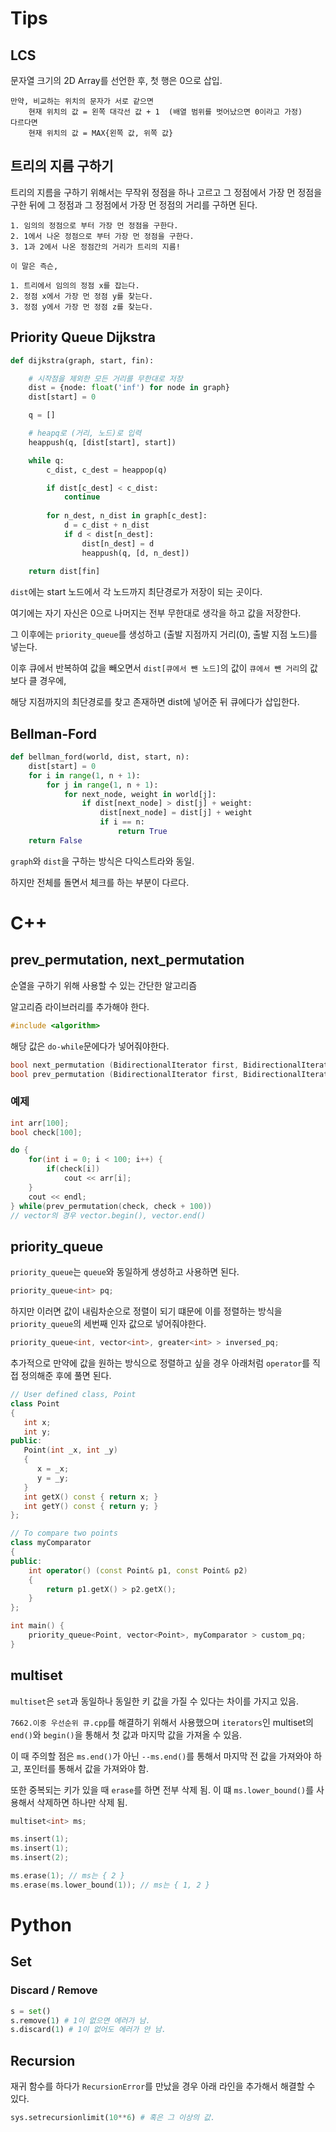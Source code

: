 # Tips

## LCS
문자열 크기의 2D Array를 선언한 후, 첫 행은 0으로 삽입.
```
만약, 비교하는 위치의 문자가 서로 같으면 
    현재 위치의 값 = 왼쪽 대각선 값 + 1  (배열 범위를 벗어났으면 0이라고 가정)
다르다면  
    현재 위치의 값 = MAX{왼쪽 값, 위쪽 값}    
```

## 트리의 지름 구하기
트리의 지름을 구하기 위해서는 무작위 정점을 하나 고르고 그 정점에서 가장 먼 정점을 구한 뒤에 그 정점과 그 정점에서 가장 먼 정점의 거리를 구하면 된다.
```
1. 임의의 정점으로 부터 가장 먼 정점을 구한다.
2. 1에서 나온 정점으로 부터 가장 먼 정점을 구한다.
3. 1과 2에서 나온 정점간의 거리가 트리의 지름!

이 말은 즉슨,

1. 트리에서 임의의 정점 x를 잡는다.
2. 정점 x에서 가장 먼 정점 y를 찾는다.
3. 정점 y에서 가장 먼 정점 z를 찾는다.
```

## Priority Queue Dijkstra

```python
def dijkstra(graph, start, fin):

    # 시작점을 제외한 모든 거리를 무한대로 저장
    dist = {node: float('inf') for node in graph}
    dist[start] = 0

    q = []

    # heapq로 (거리, 노드)로 입력
    heappush(q, [dist[start], start])

    while q:
        c_dist, c_dest = heappop(q)

        if dist[c_dest] < c_dist:
            continue
            
        for n_dest, n_dist in graph[c_dest]:
            d = c_dist + n_dist
            if d < dist[n_dest]:
                dist[n_dest] = d
                heappush(q, [d, n_dest])
    
    return dist[fin]
```

`dist`에는 start 노드에서 각 노드까지 최단경로가 저장이 되는 곳이다.

여기에는 자기 자신은 0으로 나머지는 전부 무한대로 생각을 하고 값을 저장한다.

그 이후에는 `priority_queue`를 생성하고 (출발 지점까지 거리(0), 출발 지점 노드)를 넣는다.

이후 큐에서 반복하여 값을 빼오면서 `dist[큐에서 뺀 노드]`의 값이 `큐에서 뺀 거리`의 값보다 클 경우에,

해당 지점까지의 최단경로를 찾고 존재하면 dist에 넣어준 뒤 큐에다가 삽입한다.

## Bellman-Ford

```python
def bellman_ford(world, dist, start, n):
    dist[start] = 0
    for i in range(1, n + 1):
        for j in range(1, n + 1):
            for next_node, weight in world[j]:
                if dist[next_node] > dist[j] + weight:
                    dist[next_node] = dist[j] + weight
                    if i == n:
                        return True
    return False
```

`graph`와 `dist`을 구하는 방식은 다익스트라와 동일.

하지만 전체를 돌면서 체크를 하는 부분이 다르다.

# C++

## prev_permutation, next_permutation

순열을 구하기 위해 사용할 수 있는 간단한 알고리즘

알고리즘 라이브러리를 추가해야 한다.

```c++
#include <algorithm>
```

해당 값은 `do-while`문에다가 넣어줘야한다.

```c++
bool next_permutation (BidirectionalIterator first, BidirectionalIterator last);
bool prev_permutation (BidirectionalIterator first, BidirectionalIterator last);
```

### 예제

```c++
int arr[100];
bool check[100];

do {
    for(int i = 0; i < 100; i++) {
        if(check[i])
            cout << arr[i];
    }
    cout << endl;
} while(prev_permutation(check, check + 100))
// vector의 경우 vector.begin(), vector.end()
```

## priority_queue

`priority_queue`는 `queue`와 동일하게 생성하고 사용하면 된다.

```c++
priority_queue<int> pq;
```

하지만 이러면 값이 내림차순으로 정렬이 되기 떄문에 이를 정렬하는 방식을 `priority_queue`의 세번째 인자 값으로 넣어줘야한다.

```c++
priority_queue<int, vector<int>, greater<int> > inversed_pq;
```

추가적으로 만약에 값을 원하는 방식으로 정렬하고 싶을 경우 아래처럼 `operator`를 직접 정의해준 후에 풀면 된다.

```c++
// User defined class, Point
class Point
{
   int x;
   int y;
public:
   Point(int _x, int _y)
   {
      x = _x;
      y = _y;
   }
   int getX() const { return x; }
   int getY() const { return y; }
};

// To compare two points
class myComparator
{
public:
    int operator() (const Point& p1, const Point& p2)
    {
        return p1.getX() > p2.getX();
    }
};

int main() {
    priority_queue<Point, vector<Point>, myComparator > custom_pq;
}
```


## multiset

`multiset`은 `set`과 동일하나 동일한 키 값을 가질 수 있다는 차이를 가지고 있음.

`7662.이중 우선순위 큐.cpp`를 해결하기 위해서 사용했으며 `iterators`인 multiset의 `end()`와 `begin()`을 통해서 첫 값과 마지막 값을 가져올 수 있음.

이 때 주의할 점은 `ms.end()`가 아닌 `--ms.end()`를 통해서 마지막 전 값을 가져와야 하고, 포인터를 통해서 값을 가져와야 함.

또한 중복되는 키가 있을 때 `erase`를 하면 전부 삭제 됨. 이 떄 `ms.lower_bound()`를 사용해서 삭제하면 하나만 삭제 됨.

```c++
multiset<int> ms;

ms.insert(1);
ms.insert(1);
ms.insert(2);

ms.erase(1); // ms는 { 2 }
ms.erase(ms.lower_bound(1)); // ms는 { 1, 2 }
```


# Python

## Set

### Discard / Remove

```python
s = set()
s.remove(1) # 1이 없으면 에러가 남.
s.discard(1) # 1이 없어도 에러가 안 남.
```

## Recursion

재귀 함수를 하다가 `RecursionError`를 만났을 경우 아래 라인을 추가해서 해결할 수 있다.

```python
sys.setrecursionlimit(10**6) # 혹은 그 이상의 값.
```